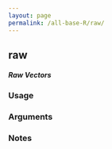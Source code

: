 ```yaml
---
layout: page
permalink: /all-base-R/raw/
---
```


## __raw__

#### _Raw Vectors_

### Usage

### Arguments

### Notes
